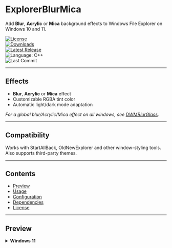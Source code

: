 # ExplorerBlurMica

Add **Blur**, **Acrylic** or **Mica** background effects to Windows File Explorer on Windows 10 and 11.

[![License](https://img.shields.io/github/license/Maplespe/ExplorerBlurMica.svg)](https://www.gnu.org/licenses/lgpl-3.0.en.html)  
[![Downloads](https://img.shields.io/github/downloads/Maplespe/ExplorerBlurMica/total.svg)](https://github.com/Maplespe/ExplorerBlurMica/releases)  
[![Latest Release](https://img.shields.io/github/release/Maplespe/ExplorerBlurMica.svg)](https://github.com/Maplespe/ExplorerBlurMica/releases/latest)  
![Language: C++](https://img.shields.io/badge/language-c++-F34B7D.svg)  
![Last Commit](https://img.shields.io/github/last-commit/Maplespe/ExplorerBlurMica.svg)  

---

## Effects

- **Blur**, **Acrylic** or **Mica** effect  
- Customizable RGBA tint color  
- Automatic light/dark mode adaptation  

_For a global blur/Acrylic/Mica effect on all windows, see [DWMBlurGlass](https://github.com/Maplespe/DWMBlurGlass)._

---

## Compatibility

Works with StartAllBack, OldNewExplorer and other window-styling tools.  
Also supports third-party themes.

---

## Contents

- [Preview](#preview)  
- [Usage](#usage)  
- [Configuration](#configuration)  
- [Dependencies](#dependencies)  
- [License](#license)  

---

## Preview

<details><summary><strong>Windows 11</strong></summary>

**WinUI 3 (23H2 / 24H2 Canary)**  
```ini
[config]
effect=1
clearBarBg=true
clearAddress=true
clearWinUIBg=true

[light]
r=255
g=255
b=255
a=200
